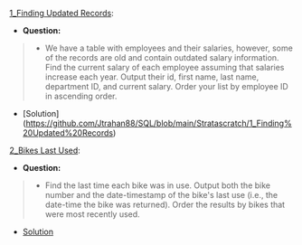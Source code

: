 [1_Finding Updated Records](https://platform.stratascratch.com/coding/10299-finding-updated-records?code_type=1): 
* **Question:**
> * We have a table with employees and their salaries, however, some of the records are old and contain outdated salary information.
>  Find the current salary of each employee assuming that salaries increase each year. Output their id, first name, last name, department ID,
>   and current salary. Order your list by employee ID in ascending order.
* [Solution] (https://github.com/Jtrahan88/SQL/blob/main/Stratascratch/1_Finding%20Updated%20Records)


[2_Bikes Last Used](https://platform.stratascratch.com/coding/10176-bikes-last-used?code_type=1):
* **Question:**
> * Find the last time each bike was in use. Output both the bike number and the date-timestamp of the bike's last use (i.e., the date-time the bike was returned). Order the results by bikes that were most recently used.
*  [Solution](https://github.com/Jtrahan88/SQL/blob/main/Stratascratch/2_Bikes%20Last%20Used)


